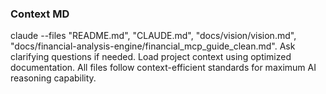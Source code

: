 ### Context MD
claude --files "README.md", "CLAUDE.md", "docs/vision/vision.md",
"docs/financial-analysis-engine/financial_mcp_guide_clean.md". Ask clarifying questions if needed.
Load project context using optimized documentation. All files follow context-efficient standards for maximum 
AI reasoning capability.